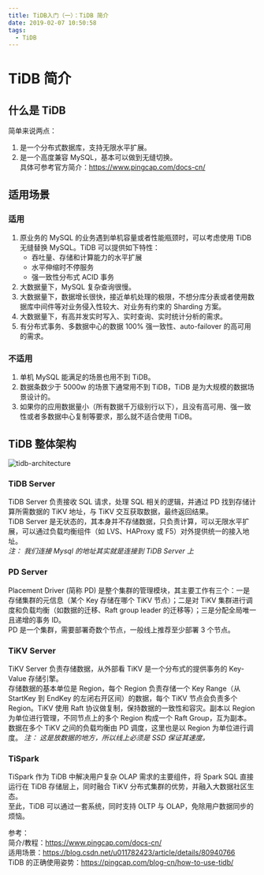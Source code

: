 ```yaml
---
title: TiDB入门（一）：TiDB 简介
date: 2019-02-07 10:50:58
tags:
  - TiDB
---
```


# TiDB 简介

## 什么是 TiDB

简单来说两点：

1. 是一个分布式数据库，支持无限水平扩展。
2. 是一个高度兼容 MySQL，基本可以做到无缝切换。  
   具体可参考官方简介：https://www.pingcap.com/docs-cn/

## 适用场景

### 适用

1. 原业务的 MySQL 的业务遇到单机容量或者性能瓶颈时，可以考虑使用 TiDB 无缝替换 MySQL。TiDB 可以提供如下特性：
   - 吞吐量、存储和计算能力的水平扩展
   - 水平伸缩时不停服务
   - 强一致性分布式 ACID 事务
2. 大数据量下，MySQL 复杂查询很慢。
3. 大数据量下，数据增长很快，接近单机处理的极限，不想分库分表或者使用数据库中间件等对业务侵入性较大、对业务有约束的 Sharding 方案。
4. 大数据量下，有高并发实时写入、实时查询、实时统计分析的需求。
5. 有分布式事务、多数据中心的数据 100% 强一致性、auto-failover 的高可用的需求。

### 不适用

1. 单机 MySQL 能满足的场景也用不到 TiDB。
2. 数据条数少于 5000w 的场景下通常用不到 TiDB，TiDB 是为大规模的数据场景设计的。
3. 如果你的应用数据量小（所有数据千万级别行以下），且没有高可用、强一致性或者多数据中心复制等要求，那么就不适合使用 TiDB。

## TiDB 整体架构

![tidb-architecture](https://www.pingcap.com/images/docs-cn/tidb-architecture.png)

### TiDB Server

TiDB Server 负责接收 SQL 请求，处理 SQL 相关的逻辑，并通过 PD 找到存储计算所需数据的 TiKV 地址，与 TiKV 交互获取数据，最终返回结果。  
TiDB Server 是无状态的，其本身并不存储数据，只负责计算，可以无限水平扩展，可以通过负载均衡组件（如 LVS、HAProxy 或 F5）对外提供统一的接入地址。  
<em>注： 我们连接 Mysql 的地址其实就是连接到 TiDB Server 上</em>

### PD Server

Placement Driver (简称 PD) 是整个集群的管理模块，其主要工作有三个：一是存储集群的元信息（某个 Key 存储在哪个 TiKV 节点）；二是对 TiKV 集群进行调度和负载均衡（如数据的迁移、Raft group leader 的迁移等）；三是分配全局唯一且递增的事务 ID。  
PD 是一个集群，需要部署奇数个节点，一般线上推荐至少部署 3 个节点。

### TiKV Server

TiKV Server 负责存储数据，从外部看 TiKV 是一个分布式的提供事务的 Key-Value 存储引擎。  
存储数据的基本单位是 Region，每个 Region 负责存储一个 Key Range（从 StartKey 到 EndKey 的左闭右开区间）的数据，每个 TiKV 节点会负责多个 Region。TiKV 使用 Raft 协议做复制，保持数据的一致性和容灾。副本以 Region 为单位进行管理，不同节点上的多个 Region 构成一个 Raft Group，互为副本。数据在多个 TiKV 之间的负载均衡由 PD 调度，这里也是以 Region 为单位进行调度。
<em>注： 这是放数据的地方，所以线上必须是 SSD 保证其速度。</em>

### TiSpark

TiSpark 作为 TiDB 中解决用户复杂 OLAP 需求的主要组件，将 Spark SQL 直接运行在 TiDB 存储层上，同时融合 TiKV 分布式集群的优势，并融入大数据社区生态。  
至此，TiDB 可以通过一套系统，同时支持 OLTP 与 OLAP，免除用户数据同步的烦恼。

参考：  
简介/教程：https://www.pingcap.com/docs-cn/  
适用场景：https://blog.csdn.net/u011782423/article/details/80940766  
TiDB 的正确使用姿势：https://pingcap.com/blog-cn/how-to-use-tidb/
